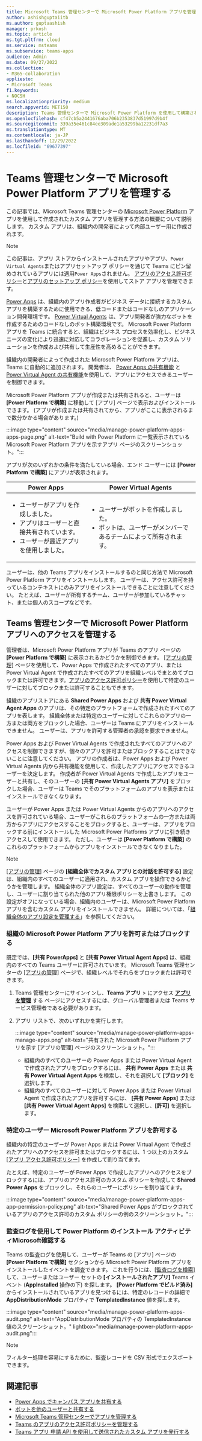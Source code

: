 ```yaml
---
title: Microsoft Teams 管理センターで Microsoft Power Platform アプリを管理する
author: ashishguptaiitb
ms.author: guptaashish
manager: prkosh
ms.topic: article
ms.tgt.pltfrm: cloud
ms.service: msteams
ms.subservice: teams-apps
audience: Admin
ms.date: 09/27/2022
ms.collection:
- M365-collaboration
appliesto:
- Microsoft Teams
f1.keywords:
- NOCSH
ms.localizationpriority: medium
search.appverid: MET150
description: Teams 管理センターで Microsoft Power Platform を使用して構築されたカスタム アプリへのアクセスを管理する方法について説明します。
ms.openlocfilehash: cf47cb5a2441676aba706b2353837d51997d9b4f
ms.sourcegitcommit: 339a35e461c84ee309ade1a53299ba12231df7a3
ms.translationtype: MT
ms.contentlocale: ja-JP
ms.lasthandoff: 12/29/2022
ms.locfileid: "69677397"
---
```

# <a name="manage-microsoft-power-platform-apps-in-the-teams-admin-center"></a>Teams 管理センターで Microsoft Power Platform アプリを管理する

この記事では、Microsoft Teams 管理センターの [Microsoft Power Platform](https://powerplatform.microsoft.com/) アプリを使用して作成されたカスタム アプリを管理する方法の概要について説明します。 カスタム アプリは、組織内の開発者によって内部ユーザー用に作成されます。

> [!NOTE]
> この記事は、アプリ ストアからインストールされたアプリやアプリ、`Power Virtual Agents`またはアプリセットアップ ポリシーを通じて Teams にピン留めされているアプリには適用`Power Apps`されません。 [アプリのアクセス許可ポリシー](teams-app-permission-policies.md)と[アプリのセットアップ ポリシー](teams-app-setup-policies.md)を使用してストア アプリを管理できます。

[Power Apps](https://powerapps.microsoft.com) は、組織内のアプリ作成者がビジネス データに接続するカスタム アプリを構築するために使用できる、低コードまたはコードなしのアプリケーション開発環境です。 [Power Virtual Agents](/power-virtual-agents/fundamentals-what-is-power-virtual-agents) は、アプリ開発者が強力なボットを作成するためのコードなしのボット構築環境です。 Microsoft Power Platform アプリを Teams に統合すると、組織はビジネス プロセスを効率化し、ビジネス ニーズの変化により迅速に対応してコラボレーションを促進し、カスタム ソリューションを作成および共有して生産性を高めることができます。  

組織内の開発者によって作成された Microsoft Power Platform アプリは、Teams に自動的に追加されます。 開発者は、 [Power Apps の共有機能](/powerapps/maker/canvas-apps/share-app) と [Power Virtual Agent の共有機能](/power-virtual-agents/admin-share-bots)を使用して、アプリにアクセスできるユーザーを制御できます。

Microsoft Power Platform アプリが作成または共有されると、ユーザーは **[Power Platform で構築]** に移動して [アプリ] ページで表示およびインストールできます。 (アプリが作成または共有されてから、アプリがここに表示されるまで数分かかる場合があります。)

:::image type="content" source="media/manage-power-platform-apps-apps-page.png" alt-text="Build with Power Platform に一覧表示されている Microsoft Power Platform アプリを示すアプリ ページのスクリーンショット。":::

アプリが次のいずれかの条件を満たしている場合、エンド ユーザーには **[Power Platform で構築]** にアプリが表示されます。

|Power Apps |Power Virtual Agents  |
|---------|---------|
|<ul><li>ユーザーがアプリを作成しました。</li><li>アプリはユーザーと直接共有されています。</li><li>ユーザーが最近アプリを使用しました。 </li></ul>| <ul><li>ユーザーがボットを作成しました。</li><li>ボットは、ユーザーがメンバーであるチームによって所有されます。 </li></ul>        |

ユーザーは、他の Teams アプリをインストールするのと同じ方法で Microsoft Power Platform アプリをインストールします。 ユーザーは、アクセス許可を持っているコンテキストにのみアプリをインストールできることに注意してください。 たとえば、ユーザーが所有するチーム、ユーザーが参加しているチャット、または個人のスコープなどです。

## <a name="manage-access-to-microsoft-power-platform-apps-in-the-teams-admin-center"></a>Teams 管理センターで Microsoft Power Platform アプリへのアクセスを管理する

管理者は、Microsoft Power Platform アプリが Teams のアプリ ページの **[Power Platform で構築]** に表示されるかどうかを制御できます。 [[アプリの管理]](manage-apps.md) ページを使用して、Power Apps で作成されたすべてのアプリ、または Power Virtual Agent で作成されたすべてのアプリを組織レベルでまとめてブロックまたは許可できます。[アプリのアクセス許可ポリシー](teams-app-permission-policies.md)を使用して特定のユーザーに対してブロックまたは許可することもできます。

組織のアプリストアにある **Shared Power Apps** および **共有 Power Virtual Agent Apps** のアプリは、その特定のプラットフォームで作成されたすべてのアプリを表します。 組織全体または特定のユーザーに対してこれらのアプリの一方または両方をブロックした場合、ユーザーは Teams にアプリをインストールできません。 ユーザーは、アプリを許可する管理者の承認を要求できません。

Power Apps および Power Virtual Agents で作成されたすべてのアプリへのアクセスを制御できますが、個々のアプリを許可またはブロックすることはできないことに注意してください。 アプリの作成者は、Power Apps および Power Virtual Agents 内から共有機能を使用して、作成したアプリにアクセスできるユーザーを決定します。 作成者が Power Virtual Agents で作成したアプリをユーザーと共有し、そのユーザーの **[共有 Power Virtual Agents アプリ]** をブロックした場合、ユーザーは Teams でそのプラットフォームのアプリを表示またはインストールできなくなります。

ユーザーが Power Apps または Power Virtual Agents からのアプリへのアクセスを許可されている場合、ユーザーがこれらのプラットフォームの一方または両方からアプリにアクセスすることをブロックすると、ユーザーは、アプリをブロックする前にインストールした Microsoft Power Platforms アプリに引き続きアクセスして使用できます。 ただし、ユーザーは **[Power Platform で構築]** のこれらのプラットフォームからアプリをインストールできなくなりました。

> [!NOTE]
> [[アプリの管理]](manage-apps.md) ページの **[組織全体でカスタム アプリとの対話を許可する]** 設定は、組織内のすべてのユーザーに適用され、カスタム アプリを操作できるかどうかを管理します。 組織全体のアプリ設定は、すべてのユーザーの動作を管理し、ユーザーに割り当てられた他のアプリ権限ポリシーを上書きします。 この設定がオフになっている場合、組織内のユーザーは、Microsoft Power Platform アプリを含むカスタム アプリをインストールできません。 詳細については、「[組織全体のアプリ設定を管理する](manage-apps.md#manage-org-wide-app-settings)」を参照してください。

### <a name="allow-or-block-microsoft-power-platform-apps-for-your-organization"></a>組織の Microsoft Power Platform アプリを許可またはブロックする

既定では、**[共有 PowerApps]** と **[共有 Power Virtual Agent Apps]** は、組織内のすべての Teams ユーザーに許可されています。 Microsoft Teams 管理センターの [[アプリの管理]](manage-apps.md) ページで、組織レベルでそれらをブロックまたは許可できます。  

1. Teams 管理センターにサインインし、**Teams アプリ** > にアクセス **[アプリを管理](https://admin.teams.microsoft.com/policies/manage-apps)** する ページにアクセスするには、グローバル管理者または Teams サービス管理者である必要があります。
1. アプリ リストで、次のいずれかを実行します。

    :::image type="content" source="media/manage-power-platform-apps-manage-apps.png" alt-text="共有された Microsoft Power Platform アプリを示す [アプリの管理] ページのスクリーンショット。":::

    * 組織内のすべてのユーザーの Power Apps または Power Virtual Agent で作成されたアプリをブロックするには、 **共有 Power Apps** または **共有 Power Virtual Agent Apps** を検索し、それを選択して **[ブロック]** を選択します。
    * 組織内のすべてのユーザーに対して Power Apps または Power Virtual Agent で作成されたアプリを許可するには、 **[共有 Power Apps]** または **[共有 Power Virtual Agent Apps]** を検索して選択し、**[許可]** を選択します。

### <a name="allow-microsoft-power-platform-apps-for-specific-users"></a>特定のユーザー Microsoft Power Platform アプリを許可する

組織内の特定のユーザーが Power Apps または Power Virtual Agent で作成されたアプリへのアクセスを許可またはブロックするには、1 つ以上のカスタム [[アプリ アクセス許可ポリシー]](teams-app-permission-policies.md) を作成して割り当てます。

たとえば、特定のユーザーが Power Apps で作成したアプリへのアクセスをブロックするには、アプリのアクセス許可のカスタム ポリシーを作成して **Shared Power Apps** をブロックし、それらのユーザーにポリシーを割り当てます。

:::image type="content" source="media/manage-power-platform-apps-app-permission-policy.png" alt-text="Shared Power Apps がブロックされているアプリのアクセス許可のカスタム ポリシーの例のスクリーンショット。":::

### <a name="use-audit-logs-to-check-microsoft-power-platform-installation-activity"></a>監査ログを使用して Power Platform のインストール アクティビティMicrosoft確認する

Teams の監査ログを使用して、ユーザーが Teams の [アプリ] ページの **[Power Platform で構築]** セクションから Microsoft Power Platform アプリをインストールしたイベントを調査できます。 これを行うには、[[監査ログを検索]](./audit-log-events.md) して、ユーザーまたはユーザー セットの **[インストールされたアプリ]** Teams イベント (**AppInstalled** 操作の下) を探します。 **[Power Platform でビルド済み]** からインストールされているアプリを見つけるには、特定のレコードの詳細で **AppDistributionMode** プロパティで **TemplatedInstance** 値を探します。

:::image type="content" source="media/manage-power-platform-apps-audit.png" alt-text="AppDistributionMode プロパティの TemplatedInstance 値のスクリーンショット。" lightbox="media/manage-power-platform-apps-audit.png":::

> [!NOTE]
> フィルター処理を容易にするために、監査レコードを CSV 形式でエクスポートできます。

## <a name="related-articles"></a>関連記事

* [Power Apps でキャンバス アプリを共有する](/powerapps/maker/canvas-apps/share-app)
* [ボットを他のユーザーと共有する](/power-virtual-agents/admin-share-bots)
* [Microsoft Teams 管理センターでアプリを管理する](manage-apps.md)
* [Teams のアプリのアクセス許可ポリシーを管理する](teams-app-permission-policies.md)
* [Teams アプリ 申請 API を使用して送信されたカスタム アプリを発行する](submit-approve-custom-apps.md)
